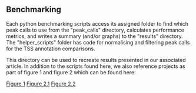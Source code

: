 ## Benchmarking

Each python benchmarking scripts access its assigned folder to find which peak calls to use from the "peak_calls" directory, calculates performance metrics, and writes a summary (and/or graphs) to the "results" directory. The "helper_scripts" folder has code for normalising and filtering peak calls for the TSS annotation comparisons.

This directory can be used to recreate results presented in our associated article. In addition to the scripts found here, we also reference projects as part of figure 1 and figure 2 which can be found here:

[Figure 1](https://lanceotron.molbiol.ox.ac.uk/projects/peak_classification/3483)
[Figure 2.1](https://mlv.molbiol.ox.ac.uk/projects/multi_locus_view/4514)
[Figure 2.2](https://mlv.molbiol.ox.ac.uk/projects/multi_locus_view/4540)
